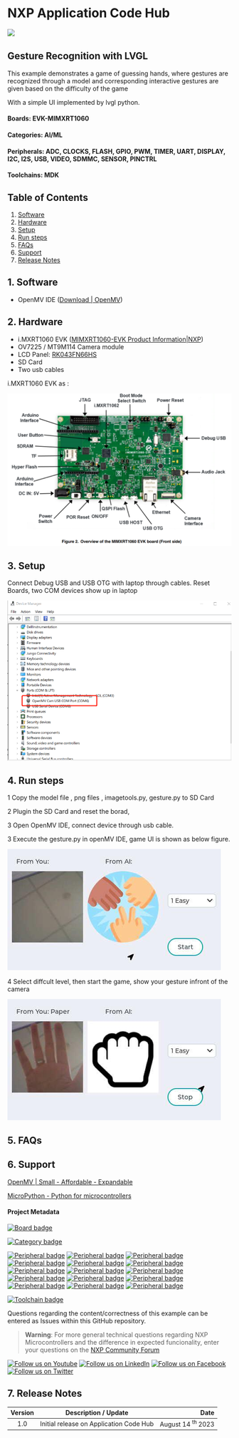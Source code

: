 # NXP Application Code Hub
[<img src="https://mcuxpresso.nxp.com/static/icon/nxp-logo-color.svg" width="100"/>](https://www.nxp.com)

## Gesture Recognition with LVGL

This example demonstrates a game of guessing hands, where gestures are recognized through a model and corresponding interactive gestures are given based on the difficulty of the game

With a simple UI implemented by lvgl python.

#### Boards: EVK-MIMXRT1060

#### Categories: AI/ML

#### Peripherals: ADC, CLOCKS, FLASH, GPIO, PWM, TIMER, UART, DISPLAY, I2C, I2S, USB, VIDEO, SDMMC, SENSOR, PINCTRL

#### Toolchains: MDK

## Table of Contents

1. [Software](#step1)
2. [Hardware](#step2)
3. [Setup](#step3)
4. [Run steps](#step4)
5. [FAQs](#step5)
6. [Support](#step6)
7. [Release Notes](#step7)

## 1. Software <a name="step1"></a>

* OpenMV IDE ([Download | OpenMV](https://openmv.io/pages/download))

## 2. Hardware <a name="step2"></a>

* i.MXRT1060 EVK ([MIMXRT1060-EVK Product Information|NXP](https://www.nxp.com/part/MIMXRT1060-EVK#/))
* OV7225 / MT9M114 Camera module
* LCD Panel: [RK043FN66HS](https://www.nxp.com/part/RK043FN66HS-CTG)
* SD Card
* Two usb cables


 i.MXRT1060 EVK as :

![](images/board_front.png)

## 3. Setup <a name="step3"></a>

Connect Debug USB and USB OTG with laptop through cables.
Reset Boards, two COM devices show up in laptop

![](images/devices.png)

## 4. Run steps <a name="step4"></a>

1 Copy the model file , png files , imagetools.py, gesture.py to SD Card

2 Plugin the SD Card and reset the borad,

3 Open OpenMV IDE, connect device through usb cable.

3 Execute the gesture.py in openMV IDE, game UI is shown as below figure.

![](images\example.jpg)

4 Select diffcult level, then start the game, show your gesture infront of the camera

![](images\example2.jpg)


## 5. FAQs <a name="step5"></a>



## 6. Support <a name="step6"></a>

[OpenMV | Small - Affordable - Expandable](https://openmv.io/)

[MicroPython - Python for microcontrollers](https://micropython.org/)

#### Project Metadata

<!----- Boards ----->

[![Board badge](https://img.shields.io/badge/Board-EVK–MIMXRT1060-blue)](https://github.com/search?q=org%3Anxp-appcodehub+EVK-MIMXRT1060+in%3Areadme&type=Repositories)

<!----- Categories ----->

[![Category badge](https://img.shields.io/badge/Category-AI/ML-yellowgreen)](https://github.com/search?q=org%3Anxp-appcodehub+aiml+in%3Areadme&type=Repositories)

<!----- Peripherals ----->

[![Peripheral badge](https://img.shields.io/badge/Peripheral-ADC-yellow)](https://github.com/search?q=org%3Anxp-appcodehub+adc+in%3Areadme&type=Repositories) [![Peripheral badge](https://img.shields.io/badge/Peripheral-CLOCKS-yellow)](https://github.com/search?q=org%3Anxp-appcodehub+clocks+in%3Areadme&type=Repositories) [![Peripheral badge](https://img.shields.io/badge/Peripheral-FLASH-yellow)](https://github.com/search?q=org%3Anxp-appcodehub+flash+in%3Areadme&type=Repositories) [![Peripheral badge](https://img.shields.io/badge/Peripheral-GPIO-yellow)](https://github.com/search?q=org%3Anxp-appcodehub+gpio+in%3Areadme&type=Repositories) [![Peripheral badge](https://img.shields.io/badge/Peripheral-PWM-yellow)](https://github.com/search?q=org%3Anxp-appcodehub+pwm+in%3Areadme&type=Repositories) [![Peripheral badge](https://img.shields.io/badge/Peripheral-TIMER-yellow)](https://github.com/search?q=org%3Anxp-appcodehub+timer+in%3Areadme&type=Repositories) [![Peripheral badge](https://img.shields.io/badge/Peripheral-UART-yellow)](https://github.com/search?q=org%3Anxp-appcodehub+uart+in%3Areadme&type=Repositories) [![Peripheral badge](https://img.shields.io/badge/Peripheral-DISPLAY-yellow)](https://github.com/search?q=org%3Anxp-appcodehub+display+in%3Areadme&type=Repositories) [![Peripheral badge](https://img.shields.io/badge/Peripheral-I2C-yellow)](https://github.com/search?q=org%3Anxp-appcodehub+i2c+in%3Areadme&type=Repositories) [![Peripheral badge](https://img.shields.io/badge/Peripheral-I2S-yellow)](https://github.com/search?q=org%3Anxp-appcodehub+i2s+in%3Areadme&type=Repositories) [![Peripheral badge](https://img.shields.io/badge/Peripheral-USB-yellow)](https://github.com/search?q=org%3Anxp-appcodehub+usb+in%3Areadme&type=Repositories) [![Peripheral badge](https://img.shields.io/badge/Peripheral-VIDEO-yellow)](https://github.com/search?q=org%3Anxp-appcodehub+video+in%3Areadme&type=Repositories) [![Peripheral badge](https://img.shields.io/badge/Peripheral-SDMMC-yellow)](https://github.com/search?q=org%3Anxp-appcodehub+sdmmc+in%3Areadme&type=Repositories) [![Peripheral badge](https://img.shields.io/badge/Peripheral-SENSOR-yellow)](https://github.com/search?q=org%3Anxp-appcodehub+sensor+in%3Areadme&type=Repositories) [![Peripheral badge](https://img.shields.io/badge/Peripheral-PINCTRL-yellow)](https://github.com/search?q=org%3Anxp-appcodehub+pinctrl+in%3Areadme&type=Repositories)

<!----- Toolchains ----->

[![Toolchain badge](https://img.shields.io/badge/Toolchain-MDK-orange)](https://github.com/search?q=org%3Anxp-appcodehub+mdk+in%3Areadme&type=Repositories)

Questions regarding the content/correctness of this example can be entered as Issues within this GitHub repository.

> **Warning**: For more general technical questions regarding NXP Microcontrollers and the difference in expected funcionality, enter your questions on the [NXP Community Forum](https://community.nxp.com/)

[![Follow us on Youtube](https://img.shields.io/badge/Youtube-Follow%20us%20on%20Youtube-red.svg)](https://www.youtube.com/@NXP_Semiconductors)
[![Follow us on LinkedIn](https://img.shields.io/badge/LinkedIn-Follow%20us%20on%20LinkedIn-blue.svg)](https://www.linkedin.com/company/nxp-semiconductors)
[![Follow us on Facebook](https://img.shields.io/badge/Facebook-Follow%20us%20on%20Facebook-blue.svg)](https://www.facebook.com/nxpsemi/)
[![Follow us on Twitter](https://img.shields.io/badge/Twitter-Follow%20us%20on%20Twitter-white.svg)](https://twitter.com/NXP)

## 7. Release Notes <a name="step7"></a>

| Version | Description / Update                    |                                  Date |
| :-----: | --------------------------------------- | ------------------------------------: |
|   1.0   | Initial release on Application Code Hub | August 14 <sup>th </sup> 2023 |
